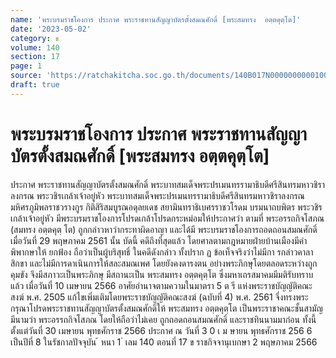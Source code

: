 ```yaml
---
name: 'พระบรมราชโองการ ประกาศ พระราชทานสัญญาบัตรตั้งสมณศักดิ์ [พระสมทรง  อตฺตคุตฺโต]'
date: '2023-05-02'
category: ข
volume: 140
section: 17
page: 1
source: 'https://ratchakitcha.soc.go.th/documents/140B017N0000000000100.pdf'
draft: true
---
```


# พระบรมราชโองการ ประกาศ พระราชทานสัญญาบัตรตั้งสมณศักดิ์ [พระสมทรง  อตฺตคุตฺโต]

ประกาศ พระราชทานสัญญาบัตรตั้งสมณศักดิ์ พระบาทสมเด็จพระปรเมนทรรามาธิบดีศรีสินทรมหาวชิราลงกรณ พระวชิรเกล้าเจ้าอยู่หัว พระบาทสมเด็จพระปรเมนทรรามาธิบดีศรีสินทรมหาวชิราลงกรณ มหิศรภูมิพลราชวรางกูร กิติสิริสมบูรณอดุลยเดช สยามินทราธิเบศรราชวโรดม บรมนาถบพิตร พระวชิรเกล้าเจ้าอยู่หัว มีพระบรมราชโองการโปรดเกล้าโปรดกระหม่อมให้ประกาศว่า ตามที่ พระอรรถกิจโสภณ (สมทรง อตฺตคุตฺ โต) ถูกกล่าวหาว่ากระทาผิดอาญา และได้มี พระบรมราชโองการถอดถอนสมณศักดิ์ เมื่อวันที่ 29 พฤษภาคม 2561 นั้น บัดนี้ คดีถึงที่สุดแล้ว โดยศาลตามกฎหมายฝ่ายบ้านเมืองมีคำพิพากษาให้ ยกฟ้อง ถือว่าเป็นผู้บริสุทธิ์ ในคดีดังกล่าว ทั้งปราก ฏ ข้อเท็จจริงว่าไม่มีกา รกล่าวคาลาสิกขา และไม่มีการดาเนินการให้สละสมณเพศ โดยยังคงดารงตน อย่างพระภิกษุโดยตลอดระหว่างถูกคุมขัง จึงมีสภาวะเป็นพระภิกษุ มีสถานะเป็น พระสมทรง อตฺตคุตฺโต ซึ่งมหาเถรสมาคมมีมติรับทราบแล้ว เมื่อวันที่ 10 เมษายน 2566 อาศัยอำนาจตามความในมาตรา 5 ต รี แห่งพระราชบัญญัติคณะสงฆ์ พ.ศ. 2505 แก้ไขเพิ่มเติมโดยพระราชบัญญัติคณะสงฆ์ (ฉบับที่ 4) พ.ศ. 2561 จึ่งทรงพระกรุณาโปรดพระราชทานสัญญาบัตรตั้งสมณศักดิ์ให้ พระสมทรง อตฺตคุตฺโต เป็นพระราชาคณะชั้นสามัญ มีนามว่า พระอรรถกิจโสภณ โดยให้ถือว่าไม่เคย ถูกถอดถอนสมณศักดิ์ และราชทินนามมาก่อน ทั้งนี้ ตั้งแต่วันที่ 30 เมษายน พุทธศักราช 2566 ประกาศ ณ วันที่ 3 0 เ ม ษายน พุทธศักราช 256 6 เป็นปีที่ 8 ในรัชกาลปัจจุบัน ้ หนา 1 ่ เลม 140 ตอนที่ 17 ข ราชกิจจานุเบกษา 2 พฤษภาคม 2566
